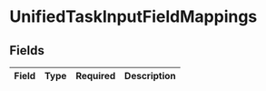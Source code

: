 # UnifiedTaskInputFieldMappings


## Fields

| Field       | Type        | Required    | Description |
| ----------- | ----------- | ----------- | ----------- |